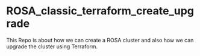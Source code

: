 # ROSA_classic_terraform_create_upgrade
This Repo is about how we can create a ROSA cluster and also how we can upgrade the cluster using Terraform.
